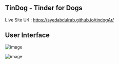 ## TinDog - Tinder for Dogs

Live Site Url : https://syedabdulrab.github.io/tindogAr/

## User Interface

![image](https://github.com/SyedAbdulrab/tindogAr/assets/99114574/a2827fa9-a0ac-4e1f-b3d1-f124c8abc7ab)

![image](https://github.com/SyedAbdulrab/tindogAr/assets/99114574/786b04c6-2d18-43fd-a63a-286d0f55c2f1)
